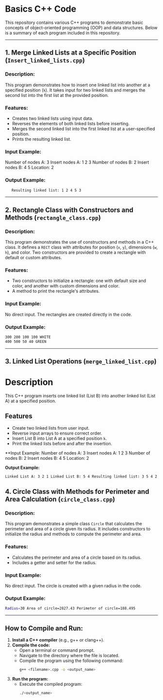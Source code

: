 # Basics C++ Code

This repository contains various C++ programs to demonstrate basic concepts of object-oriented programming (OOP) and data structures. Below is a summary of each program included in this repository.

---

## 1. **Merge Linked Lists at a Specific Position (`Insert_linked_lists.cpp`)**

### Description:
This program demonstrates how to insert one linked list into another at a specified position (`k`). It takes input for two linked lists and merges the second list into the first list at the provided position. 

### Features:
- Creates two linked lists using input data.
- Reverses the elements of both linked lists before inserting.
- Merges the second linked list into the first linked list at a user-specified position.
- Prints the resulting linked list.

### Input Example:
Number of nodes A: 3 Insert nodes A: 1 2 3 Number of nodes B: 2 Insert nodes B: 4 5 Location: 2


### Output Example:
```bash
   Resulting linked list: 1 2 4 5 3
```

---

## 2. **Rectangle Class with Constructors and Methods (`rectangle_class.cpp`)**

### Description:
This program demonstrates the use of constructors and methods in a C++ class. It defines a `RECT` class with attributes for position (`x`, `y`), dimensions (`w`, `h`), and color. Two constructors are provided to create a rectangle with default or custom attributes.

### Features:
- Two constructors to initialize a rectangle: one with default size and color, and another with custom dimensions and color.
- A method to print the rectangle's attributes.

### Input Example:
No direct input. The rectangles are created directly in the code.

### Output Example:
```bash
300 200 100 100 WHITE 
400 500 50 40 GREEN
```

---

## 3. **Linked List Operations (`merge_linked_list.cpp`)**

# Description
This C++ program inserts one linked list (List B) into another linked list (List A) at a specified position.

## Features
- Create two linked lists from user input.
- Reverse input arrays to ensure correct order.
- Insert List B into List A at a specified position `k`.
- Print the linked lists before and after the insertion.

**Input Example:
Number of nodes A: 3 Insert nodes A: 1 2 3 Number of nodes B: 2 Insert nodes B: 4 5 Location: 2

**Output Example:**
```bash
Linked List A: 3 2 1 Linked List B: 5 4 Resulting linked list: 3 5 4 2 1
```

## 4. **Circle Class with Methods for Perimeter and Area Calculation (`circle_class.cpp`)**

### Description:
This program demonstrates a simple class `Circle` that calculates the perimeter and area of a circle given its radius. It includes constructors to initialize the radius and methods to compute the perimeter and area.

### Features:
- Calculates the perimeter and area of a circle based on its radius.
- Includes a getter and setter for the radius.

### Input Example:
No direct input. The circle is created with a given radius in the code.

### Output Example:
```bash
Radius=30 Area of circle=2827.43 Perimeter of circle=188.495
```
---

## How to Compile and Run:

1. **Install a C++ compiler** (e.g., g++ or clang++).
2. **Compile the code:**
   - Open a terminal or command prompt.
   - Navigate to the directory where the file is located.
   - Compile the program using the following command:
     ```bash
     g++ <filename>.cpp -o <output_name>
     ```
3. **Run the program:**
   - Execute the compiled program:
     ```bash
     ./<output_name>
     ```








